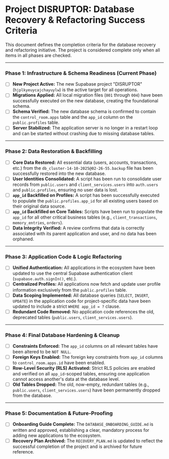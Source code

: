 # Project DISRUPTOR: Database Recovery & Refactoring Success Criteria

This document defines the completion criteria for the database recovery and refactoring initiative. The project is considered complete only when all items in all phases are checked.

---

### Phase 1: Infrastructure & Schema Readiness (Current Phase)

- [ ] **New Project Active:** The new Supabase project "DISRUPTOR" (`hjplkyeuycajchayuylw`) is the active target for all operations.
- [ ] **Migrations Applied:** All local migration files (`001` through `004`) have been successfully executed on the new database, creating the foundational schema.
- [ ] **Schema Verified:** The new database schema is confirmed to contain the `control_room.apps` table and the `app_id` column on the `public.profiles` table.
- [ ] **Server Stabilized:** The application server is no longer in a restart loop and can be started without crashing due to missing database tables.

---

### Phase 2: Data Restoration & Backfilling

- [ ] **Core Data Restored:** All essential data (users, accounts, transactions, etc.) from the `db_cluster-14-10-2025@02-26-55.backup` file has been successfully restored into the new database.
- [ ] **User Identities Consolidated:** A script has been run to consolidate user records from `public.users` and `client_services.users` into `auth.users` and `public.profiles`, ensuring no user data is lost.
- [ ] **`app_id` Backfilled on Profiles:** A script has been successfully executed to populate the `public.profiles.app_id` for all existing users based on their original data source.
- [ ] **`app_id` Backfilled on Core Tables:** Scripts have been run to populate the `app_id` for all other critical business tables (e.g., `client_transactions`, `memory_entries`, `orders`).
- [ ] **Data Integrity Verified:** A review confirms that data is correctly associated with its parent application and user, and no data has been orphaned.

---

### Phase 3: Application Code & Logic Refactoring

- [ ] **Unified Authentication:** All applications in the ecosystem have been updated to use the central Supabase authentication client (`supabase.auth.signIn()`, etc.).
- [ ] **Centralized Profiles:** All applications now fetch and update user profile information exclusively from the `public.profiles` table.
- [ ] **Data Scoping Implemented:** All database queries (`SELECT`, `INSERT`, `UPDATE`) in the application code for project-specific data have been updated to include a strict `WHERE app_id = ?` clause.
- [ ] **Redundant Code Removed:** No application code references the old, deprecated tables (`public.users`, `client_services.users`).

---

### Phase 4: Final Database Hardening & Cleanup

- [ ] **Constraints Enforced:** The `app_id` columns on all relevant tables have been altered to be `NOT NULL`.
- [ ] **Foreign Keys Enabled:** The foreign key constraints from `app_id` columns to `control_room.apps.id` have been enabled.
- [ ] **Row-Level Security (RLS) Activated:** Strict RLS policies are enabled and verified on all `app_id`-scoped tables, ensuring one application cannot access another's data at the database level.
- [ ] **Old Tables Dropped:** The old, now-empty, redundant tables (e.g., `public.users`, `client_services.users`) have been permanently dropped from the database.

---

### Phase 5: Documentation & Future-Proofing

- [ ] **Onboarding Guide Complete:** The `DATABASE_ONBOARDING_GUIDE.md` is written and approved, establishing a clear, mandatory process for adding new applications to the ecosystem.
- [ ] **Recovery Plan Archived:** The `RECOVERY_PLAN.md` is updated to reflect the successful completion of the project and is archived for future reference.
